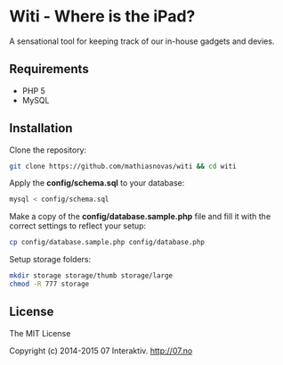 # Witi - Where is the iPad?

A sensational tool for keeping track of our in-house gadgets and devies.

## Requirements

* PHP 5
* MySQL

## Installation

Clone the repository:

```bash
git clone https://github.com/mathiasnovas/witi && cd witi
```

Apply the **config/schema.sql** to your database:

```bash
mysql < config/schema.sql
```

Make a copy of the **config/database.sample.php** file and fill it with the correct settings to reflect your setup:

```bash
cp config/database.sample.php config/database.php
```

Setup storage folders:

```bash
mkdir storage storage/thumb storage/large
chmod -R 777 storage
```

## License

The MIT License

Copyright (c) 2014-2015 07 Interaktiv. http://07.no
